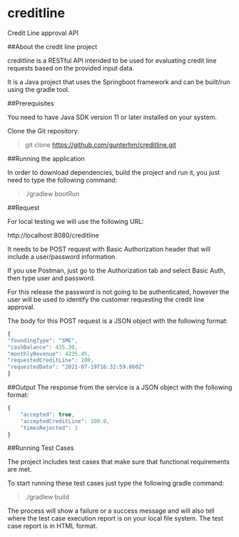 # creditline
Credit Line approval API

##About the credit line project

creditline is a RESTful API intended to be used for evaluating credit line requests based on the provided input data.

It is a Java project that uses the Springboot framework and can be built/run using the gradle tool.

##Prerequisites

You need to have Java SDK version 11 or later installed on your system.

Clone the Git repository:

>git clone https://github.com/gunterhm/creditline.git

##Running the application

In order to download dependencies, build the project and run it, you just need to type the following command:

>./gradlew bootRun

##Request

For local testing we will use the following URL:

http://localhost:8080/creditline

It needs to be POST request with Basic Authorization header that will include a user/password information.

If you use Postman, just go to the Authorization tab and select Basic Auth, then type user and password.

For this release the password is not going to be authenticated, however the user will be used to identify the customer requesting the credit line approval.

The body for this POST request is a JSON object with the following format:

```javascript
{
"foundingType": "SME",
"cashBalance": 435.30,
"monthlyRevenue": 4235.45,
"requestedCreditLine": 100,
"requestedDate": "2021-07-19T16:32:59.860Z"
}
```

##Output
The response from the service is a JSON object with the following format:

```javascript
{
    "accepted": true,
    "acceptedCreditLine": 100.0,
    "timesRejected": 1
}
```

##Running Test Cases

The project includes test cases that make sure that functional requirements are met.

To start running these test cases just type the following gradle command:

>./gradlew build

The process will show a failure or a success message and will also tell where the test case execution report is on your local file system.
The test case report is in HTML format.